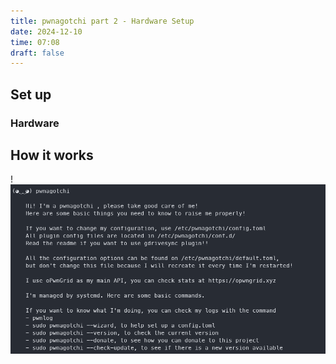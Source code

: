 ```yaml
---
title: pwnagotchi part 2 - Hardware Setup
date: 2024-12-10
time: 07:08
draft: false
---
```

## Set up
### Hardware
## How it works


!![Image Description](/images/Pasted%20image%2020241209195647.png)
